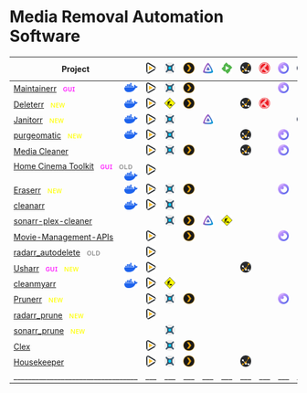 # Media Removal Automation Software
| Project                                                                                                                                                                                                                          | ![radarr](assets/radarr.svg) | ![sonarr](assets/sonarr.svg)             | ![plex](assets/plex.svg) | ![jellyfin](assets/jellyfin.svg) | ![emby](assets/emby.svg)                 | ![tautulli](assets/tautulli.svg) | ![trakt](assets/trakt.svg) | ![overseerr](assets/overseerr.svg) | ![jellyseerr](assets/jellyseerr.svg) | ![qbittorrent](assets/qbittorrent.svg)   | ![transmission](assets/transmission.svg) | Role                                                                  | Saltbox Compose |
|----------------------------------------------------------------------------------------------------------------------------------------------------------------------------------------------------------------------------------|------------------------------|------------------------------------------|--------------------------|----------------------------------|------------------------------------------|----------------------------------|----------------------------|------------------------------------|--------------------------------------|------------------------------------------|------------------------------------------|-----------------------------------------------------------------------|-----------------|
| [Maintainerr](https://github.com/jorenn92/Maintainerr)   &nbsp; <span style="color:magenta">ɢᴜɪ</span> <img align="right" height="16" src="assets/docker.svg">                                                                   | ![radarr](assets/radarr.svg) | ![sonarr](assets/sonarr.svg)             | ![plex](assets/plex.svg) |                                  |                                          |                                  |                            | ![overseerr](assets/overseerr.svg) |                                      |                                          |                                          | [🔗](https://github.com/saltyorg/Sandpit/tree/main/roles/maintainerr) |                 |
| [Deleterr](https://github.com/rfsbraz/deleterr)   &nbsp; <span style="color:yellow">ɴᴇᴡ</span>                           <img align="right" height="16" src="assets/docker.svg">                                                 | ![radarr](assets/radarr.svg) | ![construction](assets/construction.svg) | ![plex](assets/plex.svg) |                                  |                                          | ![tautulli](assets/tautulli.svg) | ![trakt](assets/trakt.svg) |                                    |                                      |                                          |                                          |                                                                       |                 |
| [Janitorr](https://github.com/Schaka/janitorr)   &nbsp; <span style="color:yellow">ɴᴇᴡ</span>                            <img align="right" height="16" src="assets/docker.svg">                                                 | ![radarr](assets/radarr.svg) | ![sonarr](assets/sonarr.svg)             |                          | ![jellyfin](assets/jellyfin.svg) |                                          |                                  |                            |                                    | ![jellyseerr](assets/jellyseerr.svg) | ![construction](assets/construction.svg) | ![construction](assets/construction.svg) |                                                                       |                 |
| [purgeomatic](https://github.com/ASK-ME-ABOUT-LOOM/purgeomatic)   &nbsp; <span style="color:yellow">ɴᴇᴡ</span>           <img align="right" height="16" src="assets/docker.svg">                                                 | ![radarr](assets/radarr.svg) | ![sonarr](assets/sonarr.svg)             |                          |                                  |                                          | ![tautulli](assets/tautulli.svg) |                            | ![overseerr](assets/overseerr.svg) |                                      |                                          |                                          |                                                                       |                 |
| [Media Cleaner](https://github.com/Supergamer1337/media-cleaner)                                                                                                                                                                 | ![radarr](assets/radarr.svg) | ![sonarr](assets/sonarr.svg)             | ![plex](assets/plex.svg) |                                  |                                          | ![tautulli](assets/tautulli.svg) |                            | ![overseerr](assets/overseerr.svg) |                                      |                                          |                                          |                                                                       |                 |
| [Home Cinema Toolkit](https://github.com/luluhoc/home-cinema-toolkit)   &nbsp; <span style="color:magenta">ɢᴜɪ</span>   &nbsp; <span style="color:grey">ᴏʟᴅ</span>     <img align="right" height="16" src="assets/docker.svg">   | ![radarr](assets/radarr.svg) |                                          |                          |                                  |                                          |                                  |                            |                                    |                                      |                                          |                                          |                                                                       |                 |
| [Eraserr](https://github.com/everettsouthwick/Eraserr)   &nbsp; <span style="color:yellow">ɴᴇᴡ</span>                    <img align="right" height="16" src="assets/docker.svg">                                                 | ![radarr](assets/radarr.svg) | ![sonarr](assets/sonarr.svg)             | ![plex](assets/plex.svg) |                                  |                                          |                                  |                            | ![overseerr](assets/overseerr.svg) |                                      |                                          |                                          |                                                                       |                 |
| [cleanarr](https://github.com/hrenard/cleanarr)                          <img align="right" height="16" src="assets/docker.svg">                                                                                                 | ![radarr](assets/radarr.svg) | ![sonarr](assets/sonarr.svg)             |                          |                                  |                                          |                                  |                            |                                    |                                      |                                          |                                          |                                                                       |                 |
| [sonarr-plex-cleaner](https://github.com/antifuchs/sonarr-plex-cleaner)                                                                                                                                                          |                              | ![sonarr](assets/sonarr.svg)             | ![plex](assets/plex.svg) | ![jellyfin](assets/jellyfin.svg) | ![construction](assets/construction.svg) |                                  |                            |                                    |                                      |                                          |                                          |                                                                       |                 |
| [Movie-Management-APIs](https://github.com/Shadow229/Server-API-Calls)                                                                                                                                                           | ![radarr](assets/radarr.svg) |                                          | ![plex](assets/plex.svg) |                                  |                                          |                                  |                            | ![overseerr](assets/overseerr.svg) |                                      |                                          |                                          |                                                                       |                 |
| [radarr_autodelete](https://github.com/JCSynthTux/radarr_autodelete)   &nbsp; <span style="color:grey">ᴏʟᴅ</span>                                                                                                                | ![radarr](assets/radarr.svg) |                                          |                          |                                  |                                          |                                  |                            |                                    |                                      |                                          |                                          |                                                                       |                 |
| [Usharr](https://github.com/nicholasodonnell/usharr)   &nbsp; <span style="color:magenta">ɢᴜɪ</span>    &nbsp; <span style="color:yellow">ɴᴇᴡ</span>                     <img align="right" height="16" src="assets/docker.svg"> | ![radarr](assets/radarr.svg) |                                          |                          |                                  |                                          | ![tautulli](assets/tautulli.svg) |                            |                                    |                                      |                                          |                                          |                                                                       |                 |
| [cleanmyarr](https://github.com/navilg/cleanmyarr)                       <img align="right" height="16" src="assets/docker.svg">                                                                                                 | ![radarr](assets/radarr.svg) | ![construction](assets/construction.svg) |                          |                                  |                                          |                                  |                            |                                    |                                      |                                          |                                          |                                                                       |                 |
| [Prunerr](https://github.com/JakeLunn/prunerr)   &nbsp; <span style="color:yellow">ɴᴇᴡ</span>                                                                                                                                    | ![radarr](assets/radarr.svg) | ![sonarr](assets/sonarr.svg)             | ![plex](assets/plex.svg) |                                  |                                          |                                  |                            | ![overseerr](assets/overseerr.svg) |                                      |                                          |                                          |                                                                       |                 |
| [radarr_prune](https://github.com/marc0janssen/radarr_prune)   &nbsp; <span style="color:yellow">ɴᴇᴡ</span>                                                                                                                      | ![radarr](assets/radarr.svg) |                                          |                          |                                  |                                          |                                  |                            |                                    |                                      |                                          |                                          |                                                                       |                 |
| [sonarr_prune](https://github.com/marc0janssen/sonarr_prune)   &nbsp; <span style="color:yellow">ɴᴇᴡ</span>                                                                                                                      |                              | ![sonarr](assets/sonarr.svg)             |                          |                                  |                                          |                                  |                            |                                    |                                      |                                          |                                          |                                                                       |                 |
| [Clex](https://github.com/NCRoxas/clex)                                                                                                                                                                                          | ![radarr](assets/radarr.svg) | ![sonarr](assets/sonarr.svg)             | ![plex](assets/plex.svg) |                                  |                                          |                                  |                            |                                    |                                      |                                          |                                          |                                                                       |                 |
| [Housekeeper](https://github.com/mattburchett/Housekeeper)                                                                                                                                                                       | ![radarr](assets/radarr.svg) | ![sonarr](assets/sonarr.svg)             | ![plex](assets/plex.svg) |                                  |                                          | ![tautulli](assets/tautulli.svg) |                            |                                    |                                      |                                          |                                          |                                                                       |                 |
| __________________________________                                                                                                                                                                                               | ___                          | ___                                      | ___                      | ___                              | ___                                      | ___                              | ___                        | ___                                | ___                                  | ___                                      | ___                                      |                                                                       |                 |